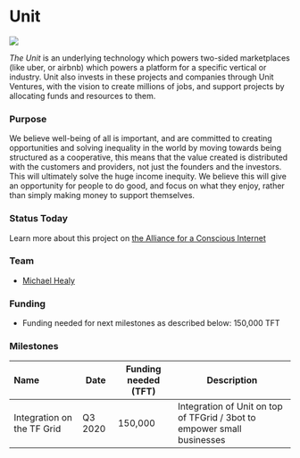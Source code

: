 # Unit

![](https://www.consciousinternet.org/threefold/info/projects/unit/unit.png)

*The Unit* is an underlying technology which powers two-sided marketplaces (like uber, or airbnb) which powers a platform for a specific vertical or industry. Unit also invests in these projects and companies through Unit Ventures, with the vision to create millions of jobs, and support projects by allocating funds and resources to them.

### Purpose

We believe well-being of all is important, and are committed to creating opportunities and solving inequality in the world by moving towards being structured as a cooperative, this means that the value created is distributed with the customers and providers, not just the founders and the investors. This will ultimately solve the huge income inequity. We believe this will give an opportunity for people to do good, and focus on what they enjoy, rather than simply making money to support themselves.

### Status Today



Learn more about this project on [the Alliance for a Conscious Internet](https://www.consciousinternet.org/index.html#/projects/unit)

### Team

- [Michael Healy](https://www.consciousinternet.org/#/people/michael_healy)

### Funding

- Funding needed for next milestones as described below: 150,000 TFT

### Milestones

| Name         | Date   | Funding needed (TFT) | Description
|:-------------|--------|-------------|-----------------|
| Integration on the TF Grid | Q3 2020 |  150,000 | Integration of Unit on top of TFGrid / 3bot to empower small businesses |